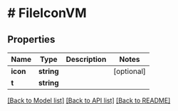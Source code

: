 # # FileIconVM

## Properties

Name | Type | Description | Notes
------------ | ------------- | ------------- | -------------
**icon** | **string** |  | [optional]
**t** | **string** |  |

[[Back to Model list]](../../README.md#models) [[Back to API list]](../../README.md#endpoints) [[Back to README]](../../README.md)
